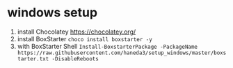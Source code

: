 # windows setup
1. install Chocolatey https://chocolatey.org/
1. install BoxStarter ```choco install boxstarter -y```
1. with BoxStarter Shell ```Install-BoxstarterPackage -PackageName https://raw.githubusercontent.com/haneda3/setup_windows/master/boxstarter.txt -DisableReboots``` 